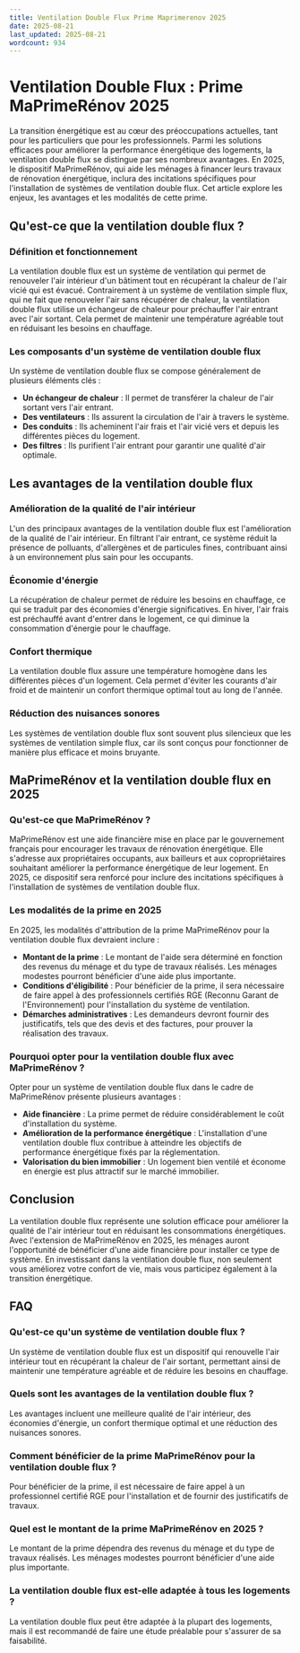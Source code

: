 ```yaml
---
title: Ventilation Double Flux Prime Maprimerenov 2025
date: 2025-08-21
last_updated: 2025-08-21
wordcount: 934
---
```


# Ventilation Double Flux : Prime MaPrimeRénov 2025

La transition énergétique est au cœur des préoccupations actuelles, tant pour les particuliers que pour les professionnels. Parmi les solutions efficaces pour améliorer la performance énergétique des logements, la ventilation double flux se distingue par ses nombreux avantages. En 2025, le dispositif MaPrimeRénov, qui aide les ménages à financer leurs travaux de rénovation énergétique, inclura des incitations spécifiques pour l'installation de systèmes de ventilation double flux. Cet article explore les enjeux, les avantages et les modalités de cette prime.

## Qu'est-ce que la ventilation double flux ?

### Définition et fonctionnement

La ventilation double flux est un système de ventilation qui permet de renouveler l'air intérieur d'un bâtiment tout en récupérant la chaleur de l'air vicié qui est évacué. Contrairement à un système de ventilation simple flux, qui ne fait que renouveler l'air sans récupérer de chaleur, la ventilation double flux utilise un échangeur de chaleur pour préchauffer l'air entrant avec l'air sortant. Cela permet de maintenir une température agréable tout en réduisant les besoins en chauffage.

### Les composants d'un système de ventilation double flux

Un système de ventilation double flux se compose généralement de plusieurs éléments clés :

- **Un échangeur de chaleur** : Il permet de transférer la chaleur de l'air sortant vers l'air entrant.
- **Des ventilateurs** : Ils assurent la circulation de l'air à travers le système.
- **Des conduits** : Ils acheminent l'air frais et l'air vicié vers et depuis les différentes pièces du logement.
- **Des filtres** : Ils purifient l'air entrant pour garantir une qualité d'air optimale.

## Les avantages de la ventilation double flux

### Amélioration de la qualité de l'air intérieur

L'un des principaux avantages de la ventilation double flux est l'amélioration de la qualité de l'air intérieur. En filtrant l'air entrant, ce système réduit la présence de polluants, d'allergènes et de particules fines, contribuant ainsi à un environnement plus sain pour les occupants.

### Économie d'énergie

La récupération de chaleur permet de réduire les besoins en chauffage, ce qui se traduit par des économies d'énergie significatives. En hiver, l'air frais est préchauffé avant d'entrer dans le logement, ce qui diminue la consommation d'énergie pour le chauffage.

### Confort thermique

La ventilation double flux assure une température homogène dans les différentes pièces d'un logement. Cela permet d'éviter les courants d'air froid et de maintenir un confort thermique optimal tout au long de l'année.

### Réduction des nuisances sonores

Les systèmes de ventilation double flux sont souvent plus silencieux que les systèmes de ventilation simple flux, car ils sont conçus pour fonctionner de manière plus efficace et moins bruyante.

## MaPrimeRénov et la ventilation double flux en 2025

### Qu'est-ce que MaPrimeRénov ?

MaPrimeRénov est une aide financière mise en place par le gouvernement français pour encourager les travaux de rénovation énergétique. Elle s'adresse aux propriétaires occupants, aux bailleurs et aux copropriétaires souhaitant améliorer la performance énergétique de leur logement. En 2025, ce dispositif sera renforcé pour inclure des incitations spécifiques à l'installation de systèmes de ventilation double flux.

### Les modalités de la prime en 2025

En 2025, les modalités d'attribution de la prime MaPrimeRénov pour la ventilation double flux devraient inclure :

- **Montant de la prime** : Le montant de l'aide sera déterminé en fonction des revenus du ménage et du type de travaux réalisés. Les ménages modestes pourront bénéficier d'une aide plus importante.
- **Conditions d'éligibilité** : Pour bénéficier de la prime, il sera nécessaire de faire appel à des professionnels certifiés RGE (Reconnu Garant de l'Environnement) pour l'installation du système de ventilation.
- **Démarches administratives** : Les demandeurs devront fournir des justificatifs, tels que des devis et des factures, pour prouver la réalisation des travaux.

### Pourquoi opter pour la ventilation double flux avec MaPrimeRénov ?

Opter pour un système de ventilation double flux dans le cadre de MaPrimeRénov présente plusieurs avantages :

- **Aide financière** : La prime permet de réduire considérablement le coût d'installation du système.
- **Amélioration de la performance énergétique** : L'installation d'une ventilation double flux contribue à atteindre les objectifs de performance énergétique fixés par la réglementation.
- **Valorisation du bien immobilier** : Un logement bien ventilé et économe en énergie est plus attractif sur le marché immobilier.

## Conclusion

La ventilation double flux représente une solution efficace pour améliorer la qualité de l'air intérieur tout en réduisant les consommations énergétiques. Avec l'extension de MaPrimeRénov en 2025, les ménages auront l'opportunité de bénéficier d'une aide financière pour installer ce type de système. En investissant dans la ventilation double flux, non seulement vous améliorez votre confort de vie, mais vous participez également à la transition énergétique.

## FAQ

### Qu'est-ce qu'un système de ventilation double flux ?

Un système de ventilation double flux est un dispositif qui renouvelle l'air intérieur tout en récupérant la chaleur de l'air sortant, permettant ainsi de maintenir une température agréable et de réduire les besoins en chauffage.

### Quels sont les avantages de la ventilation double flux ?

Les avantages incluent une meilleure qualité de l'air intérieur, des économies d'énergie, un confort thermique optimal et une réduction des nuisances sonores.

### Comment bénéficier de la prime MaPrimeRénov pour la ventilation double flux ?

Pour bénéficier de la prime, il est nécessaire de faire appel à un professionnel certifié RGE pour l'installation et de fournir des justificatifs de travaux.

### Quel est le montant de la prime MaPrimeRénov en 2025 ?

Le montant de la prime dépendra des revenus du ménage et du type de travaux réalisés. Les ménages modestes pourront bénéficier d'une aide plus importante.

### La ventilation double flux est-elle adaptée à tous les logements ?

La ventilation double flux peut être adaptée à la plupart des logements, mais il est recommandé de faire une étude préalable pour s'assurer de sa faisabilité.